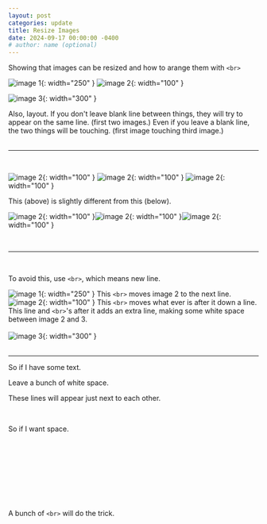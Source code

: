 ```yaml
---
layout: post
categories: update
title: Resize Images
date: 2024-09-17 00:00:00 -0400
# author: name (optional)
---
```

Showing that images can be resized and how to arange them with ```<br>```

![image 1]( /images/test-example-2.png ){: width="250" }
![image 2]( /images/test-example-2.png ){: width="100" }

![image 3]( /images/test-example-2.png ){: width="300" }

Also, layout.
If you don't leave blank line between things, they will try to appear on the same line. (first two images.)
Even if you leave a blank line, the two things will be touching. (first image touching third image.)<br>
<br>

---
<br>

![image 2]( /images/test-example-2.png ){: width="100" }
![image 2]( /images/test-example-2.png ){: width="100" }
![image 2]( /images/test-example-2.png ){: width="100" }

This (above) is slightly different from this (below).

![image 2]( /images/test-example-2.png ){: width="100" }![image 2]( /images/test-example-2.png ){: width="100" }![image 2]( /images/test-example-2.png ){: width="100" }

<br>

---
<br>

To avoid this, use ```<br>```, which means new line.

![image 1]( /images/test-example-2.png ){: width="250" } This ```<br>``` moves image 2 to the next line.<br>
![image 2]( /images/test-example-2.png ){: width="100" } This ```<br>``` moves what ever is after it down a line.<br>
This line and ```<br>```'s after it adds an extra line, making some white space between image 2 and 3.<br><br>
![image 3]( /images/test-example-2.png ){: width="300" }
<br><br>

---

So if I have some text.
















Leave a bunch of white space.


















These lines will appear just next to each other.

<br>

So if I want space.
<br><br><br><br><br><br><br><br><br><br>
A bunch of ```<br>``` will do the trick.